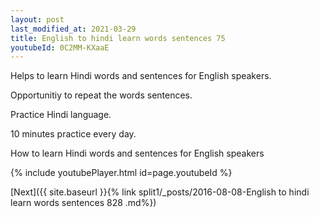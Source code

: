 ```yaml
---
layout: post
last_modified_at: 2021-03-29
title: English to hindi learn words sentences 75 
youtubeId: 0C2MM-KXaaE
---
```

 
 
Helps to learn Hindi words and sentences for English speakers.

Opportunitiy to repeat the words sentences. 

Practice Hindi language. 
 
10 minutes practice every day. 
 
How to learn Hindi words and sentences for English speakers 
 
{% include youtubePlayer.html id=page.youtubeId %}
 
 
[Next]({{ site.baseurl }}{% link  split1/_posts/2016-08-08-English to hindi learn words sentences 828 .md%})
 
